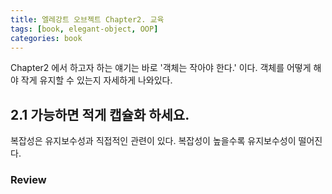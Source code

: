 ```yaml
---
title: 엘레강트 오브젝트 Chapter2. 교육
tags: [book, elegant-object, OOP]
categories: book
---
```


Chapter2 에서 하고자 하는 얘기는 바로 '객체는 작아야 한다.' 이다.
객체를 어떻게 해야 작게 유지할 수 있는지 자세하게 나와있다.

<!--more-->


## 2.1 가능하면 적게 캡슐화 하세요.

복잡성은 유지보수성과 직접적인 관련이 있다. 복잡성이 높을수록 유지보수성이 떨어진다.

 
### Review



